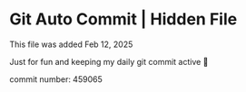 # Git Auto Commit | Hidden File

This file was added Feb 12, 2025

Just for fun and keeping my daily git commit active 🤪

commit number: 459065
